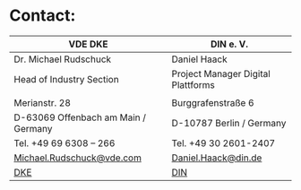 # Contact:


| VDE  DKE |     DIN e. V.  |
|----------|-------------|
|Dr. Michael Rudschuck| Daniel Haack |
|Head of Industry Section| Project Manager Digital Plattforms |
|                          | |
|Merianstr. 28              | Burggrafenstraße 6 |
|D-63069 Offenbach am Main / Germany  | D-10787 Berlin / Germany|
|Tel. +49 69 6308 – 266     | Tel.  +49 30 2601-2407 |
|Michael.Rudschuck@vde.com  | Daniel.Haack@din.de |
| [DKE](http://www.dke.de)  | [DIN](http://din.de) |
